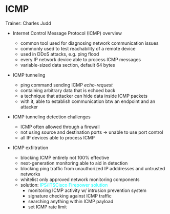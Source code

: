 # ICMP

Trainer: Charles Judd


- Internet Control Message Protocol (ICMP) overview
  - common tool used for diagnosing network communication issues
  - commonly used to test reachability of a remote device
  - used in DDoS attacks, e.g. ping flood
  - every IP network device able to process ICMP messages
  - variable-sized data section, default 64 bytes


- ICMP tunneling
  - ping command sending ICMP _echo-request_
  - containing arbitrary data that is echoed back
  - a technique that attacker can hide data inside ICMP packets
  - with it, able to establish communication btw an endpoint and an attacker


- ICMP tunneling detection challenges
  - ICMP often allowed through a firewall
  - not using source and destination ports $\to$ unable to use port control
  - all IP devices able to process ICMP


- ICMP exfiltration
  - blocking ICMP entirely not 100% effective
  - next-generation monitoring able to aid in detection
  - blocking ping traffic from unauthorized IP adddresses and untrusted networks
  - whitelist only approved network monitoring components
  - solution: <span style="color: cyan;">IPS/ITSCisco Firepower solution</span>
    - monitoring ICMP activity w/ intrusion prevention system
    - signature checking against ICMP traffic
    - searching anything within ICMP payload
    - set ICMP rate limit 





